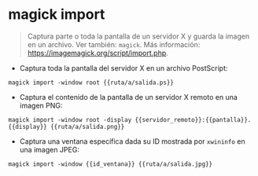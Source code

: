 # magick import

> Captura parte o toda la pantalla de un servidor X y guarda la imagen en un archivo.
> Ver también: `magick`.
> Más información: <https://imagemagick.org/script/import.php>.

- Captura toda la pantalla del servidor X en un archivo PostScript:

`magick import -window root {{ruta/a/salida.ps}}`

- Captura el contenido de la pantalla de un servidor X remoto en una imagen PNG:

`magick import -window root -display {{servidor_remoto}}:{{pantalla}}.{{display}} {{ruta/a/salida.png}}`

- Captura una ventana específica dada su ID mostrada por `xwininfo` en una imagen JPEG:

`magick import -window {{id_ventana}} {{ruta/a/salida.jpg}}`
